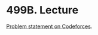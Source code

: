 # 499B. Lecture

[Problem statement on Codeforces](https://codeforces.com/problemset/problem/499/B?locale=en).
